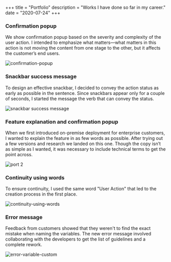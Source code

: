 +++
title = "Portfolio"
description = "Works I have done so far in my career."
date = "2020-07-24"
+++
### Confirmation popup

We show confirmation popup based on the severity and complexity of the user action. I intended to emphasize what matters—what matters in this action is not moving the content from one stage to the other, but it affects the customer’s end users.

![confirmation-popup](/confirmation-popup.png)

### Snackbar success message

To design an effective snackbar, I decided to convey the action status as early as possible in the sentence. Since snackbars appear only for a couple of seconds, I started the message the verb that can convey the status.

![snackbar success message](/snackbar-success-message.png)

### Feature explanation and confirmation popup

When we first introduced on-premise deployment for enterprise customers, I wanted to explain the feature in as few words as possible. After trying out a few versions and research we landed on this one. Though the copy isn’t as simple as I wanted, it was necessary to include  technical terms to get the point across.

![port 2](/port-2.png)

### Continuity using words

To ensure continuity, I used the same word "User Action" that led to the creation process in the first place.

![continuity-using-words](/continuity-using-words.png)

### Error message

Feedback from customers showed that they weren't to find the exact mistake when naming the variables. The new error message involved collaborating with the developers to get the list of guidelines and a complete rework.

![error-variable-custom](/error-variable-custom.png)